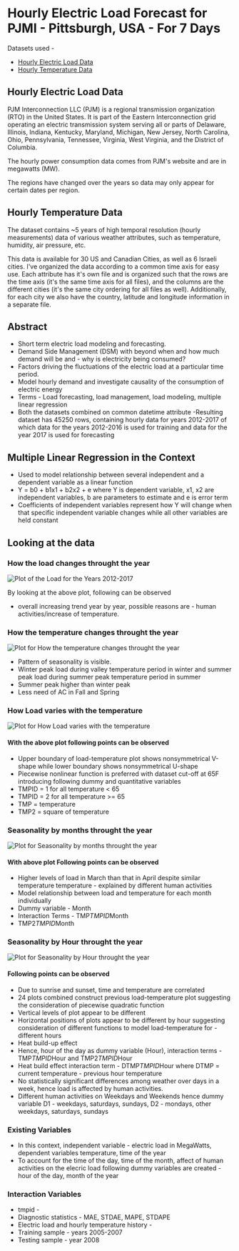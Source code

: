 # Hourly Electric Load Forecast for PJMI - Pittsburgh, USA - For 7 Days

Datasets used - 
- [Hourly Electric Load Data](https://www.kaggle.com/robikscube/hourly-energy-consumption)
- [Hourly Temperature Data](https://www.kaggle.com/selfishgene/historical-hourly-weather-data)

## Hourly Electric Load Data
PJM Interconnection LLC (PJM) is a regional transmission organization (RTO) in the United States. It is part of the Eastern Interconnection grid operating an electric transmission system serving all or parts of Delaware, Illinois, Indiana, Kentucky, Maryland, Michigan, New Jersey, North Carolina, Ohio, Pennsylvania, Tennessee, Virginia, West Virginia, and the District of Columbia.

The hourly power consumption data comes from PJM's website and are in megawatts (MW).

The regions have changed over the years so data may only appear for certain dates per region.
## Hourly Temperature Data
The dataset contains ~5 years of high temporal resolution (hourly measurements) data of various weather attributes, such as temperature, humidity, air pressure, etc.

This data is available for 30 US and Canadian Cities, as well as 6 Israeli cities.
I've organized the data according to a common time axis for easy use.
Each attribute has it's own file and is organized such that the rows are the time axis (it's the same time axis for all files), and the columns are the different cities (it's the same city ordering for all files as well).
Additionally, for each city we also have the country, latitude and longitude information in a separate file.

## Abstract
- Short term electric load modeling and forecasting.
- Demand Side Management (DSM) with beyond when and how much demand will be and - why is electricity being consumed?
- Factors driving the fluctuations of the electric load at a particular time period.
- Model hourly demand and investigate causality of the consumption of electric energy
- Terms - Load forecasting, load management, load modeling, multiple linear regression
- Both the datasets combined on common datetime attribute
-Resulting dataset has 45250 rows, containing hourly data for years 2012-2017 of which data for the years 2012-2016 is used for training and data for the year 2017 is used for forecasting

## Multiple Linear Regression in the Context
- Used to model relationship between several independent and a dependent variable as a linear function
- Y = b0 + b1x1 + b2x2 + e where Y is dependent variable, x1, x2 are independent variables, b are parameters to estimate and e is error term
- Coefficients of independent variables represent how Y will change when that specific independent variable changes while all other variables are held constant

## Looking at the data

### How the load changes throught the year
![Plot of the Load for the Years 2012-2017](images/load-time.png "Plot of the Load for the Years 2012-2017")

By looking at the above plot, following can be observed
- overall increasing trend year by year, possible reasons are - human activities/increase of temperature.

### How the temperature changes throught the year
![Plot for How the temperature changes throught the year](images/how-temperature-varies-throught-the-year.png "Plot for How the temperature changes throught the year")
- Pattern of seasonality is visible.
- Winter peak load during valley temperature period in winter and summer peak load during summer peak temperature period in summer
- Summer peak higher than winter peak
- Less need of AC in Fall and Spring
### How Load varies with the temperature
![Plot for How Load varies with the temperature](images/how-consumption-varies-with-temperature.png "Plot for How Load varies with the temperature")
#### With the above plot following points can be observed
- Upper boundary of load-temperature plot shows nonsymmetrical V-shape while  lower boundary shows nonsymmetrical U-shape
- Piecewise nonlinear function is preferred with dataset cut-off at 65F introducing following dummy and quantitative variables
- TMPID = 1 for all temperature < 65
- TMPID = 2 for all temperature >= 65
- TMP = temperature
- TMP2 = square of temperature


### Seasonality by months throught the year
![Plot for Seasonality by months throught the year](images/load-temperature-month-plots.png "Plot for Seasonality by months throught the year")

#### With above plot Following points can be observed
- Higher levels of load in March than that in April despite similar temperature temperature - explained by different human activities
- Model relationship between load and temperature for each month individually
- Dummy variable - Month
- Interaction Terms - TMP*TMPID*Month
- TMP2*TMPID*Month



### Seasonality by Hour throught the year
![Plot for Seasonality by Hour throught the year](images/load-temperature-hour-plots.png "Plot for Seasonality by Hour throught the year")

#### Following points can be observed
- Due to sunrise and sunset, time and temperature are correlated
- 24 plots combined construct previous load-temperature plot suggesting the consideration of piecewise quadratic function
- Vertical levels of plot appear to be different
- Horizontal positions of plots appear to be different by hour suggesting consideration of different functions to model load-temperature for - different hours
- Heat build-up effect
- Hence, hour of the day as dummy variable (Hour), interaction terms - TMP*TMPID*Hour and TMP2*TMPID*Hour
- Heat build effect interaction term - DTMP*TMPID*Hour where DTMP = current temperature - previous hour temperature
- No statistically significant differences among weather over days in a week, hence load is affected by human activities.
- Different human activities on Weekdays and Weekends hence dummy variable D1 - weekdays, saturdays, sundays, D2 - mondays, other weekdays, saturdays, sundays





### Existing Variables
- In this context, independent variable - electric load in MegaWatts, dependent variables temperature, time of the year
- To account for the time of the day, time of the month, affect of human activities on the elecric load following dummy variables are created - hour of the day, month of the year

### Interaction Variables
- tmpid - 
- Diagnostic statistics - MAE, STDAE, MAPE, STDAPE
- Electric load and hourly temperature history - 
- Training sample - years 2005-2007
- Testing sample - year 2008

